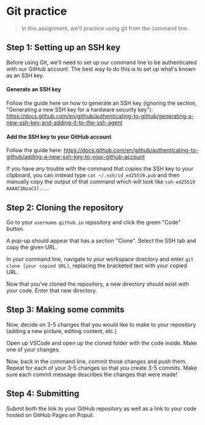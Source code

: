 # Git practice

> In this assignment, we'll practice using git from the command line.

## Step 1: Setting up an SSH key

Before using Git, we'll need to set up our command line to be authenticated with our GitHub account. The best way to do this is to set up what's known as an SSH key.

#### Generate an SSH key

Follow the guide here on how to generate an SSH key (ignoring the section, "Generating a new SSH key for a hardware security key"): https://docs.github.com/en/github/authenticating-to-github/generating-a-new-ssh-key-and-adding-it-to-the-ssh-agent

#### Add the SSH key to your GitHub account

Follow the guide here: https://docs.github.com/en/github/authenticating-to-github/adding-a-new-ssh-key-to-your-github-account

If you have any trouble with the command that copies the SSH key to your clipboard, you can instead type `cat ~/.ssh/id_ed25519.pub` and then manually copy the output of that command which will look like `ssh-ed25519 AAAAC3NzaC1l...`.

## Step 2: Cloning the repository

Go to your `username.github.io` repository and click the green "Code" button.

A pop-up should appear that has a section "Clone". Select the SSH tab and copy the given URL.

In your command line, navigate to your workspace directory and enter `git clone [your copied URL]`, replacing the bracketed text with your copied URL.

Now that you've cloned the repository, a new directory should exist with your code. Enter that new directory.

## Step 3: Making some commits

Now, decide on 3-5 changes that you would like to make to your repository (adding a new picture, editing content, etc.)

Open up VSCode and open up the cloned folder with the code inside. Make one of your changes.

Now, back in the command line, commit those changes and push them. Repeat for each of your 3-5 changes so that you create 3-5 commits. Make sure each commit message describes the changes that were made!

## Step 4: Submitting

Submit both the link to your GitHub repository as well as a link to your code hosted on GitHub Pages on Populi.
